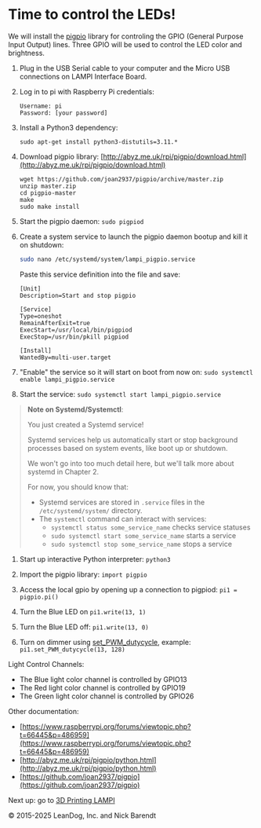 # Time to control the LEDs!

We will install the [pigpio](http://abyz.me.uk/rpi/pigpio/) library for controling the GPIO (General Purpose Input Output) lines.  Three GPIO will be used to control the LED color and brightness.

1. Plug in the USB Serial cable to your computer and the Micro USB connections on LAMPI Interface Board.

1. Log in to pi with Raspberry Pi credentials:

    ```
    Username: pi 
    Password: [your password]
    ```
1. Install a Python3 dependency:

	```
	sudo apt-get install python3-distutils=3.11.*
	```

1. Download pigpio library: [http://abyz.me.uk/rpi/pigpio/download.html](http://abyz.me.uk/rpi/pigpio/download.html)

    ```
	wget https://github.com/joan2937/pigpio/archive/master.zip
	unzip master.zip
	cd pigpio-master
	make
	sudo make install
    ```

1. Start the pigpio daemon: `sudo pigpiod`

1. Create a system service to launch the pigpio daemon bootup and kill it on shutdown:

	```bash
	sudo nano /etc/systemd/system/lampi_pigpio.service
	```

	Paste this service definition into the file and save:

	```
	[Unit]
	Description=Start and stop pigpio

	[Service]
	Type=oneshot
	RemainAfterExit=true
	ExecStart=/usr/local/bin/pigpiod
	ExecStop=/usr/bin/pkill pigpiod

	[Install]
	WantedBy=multi-user.target
	```

1. "Enable" the service so it will start on boot from now on: `sudo systemctl enable lampi_pigpio.service`
2. Start the service: `sudo systemctl start lampi_pigpio.service`

> **Note on Systemd/Systemctl**:
>
> You just created a Systemd service!
>
> Systemd services help us automatically start or stop background processes based on system events, like boot up or shutdown.
>
> We won't go into too much detail here, but we'll talk more about systemd in Chapter 2.
>
> For now, you should know that:
>
> - Systemd services are stored in `.service` files in the `/etc/systemd/system/` directory.
> - The `systemctl` command can interact with services:
> 	- `systemctl status some_service_name` checks service statuses
>   - `sudo systemctl start some_service_name` starts a service
>   - `sudo systemctl stop some_service_name` stops a service
>
1. Start up interactive Python interpreter: `python3`

1. Import the pigpio library: `import pigpio`

1. Access the local gpio by opening up a connection to pigpiod: `pi1 = pigpio.pi()`

1. Turn the Blue LED on `pi1.write(13, 1)`

1. Turn the Blue LED off: `pi1.write(13, 0)`

1. Turn on dimmer using [set\_PWM\_dutycycle](http://abyz.me.uk/rpi/pigpio/python.html#set_PWM_dutycycle), example:
`pi1.set_PWM_dutycycle(13, 128)`

Light Control Channels:

* The Blue light color channel is controlled by GPIO13
* The Red light color channel is controlled by GPIO19
* The Green light color channel is controlled by GPIO26

Other documentation:
* [https://www.raspberrypi.org/forums/viewtopic.php?t=66445&p=486959](https://www.raspberrypi.org/forums/viewtopic.php?t=66445&p=486959)
* [http://abyz.me.uk/rpi/pigpio/python.html](http://abyz.me.uk/rpi/pigpio/python.html)
* [https://github.com/joan2937/pigpio](https://github.com/joan2937/pigpio)


Next up: go to [3D Printing LAMPI](../01.6_3D_Printing/README.md)

&copy; 2015-2025 LeanDog, Inc. and Nick Barendt
